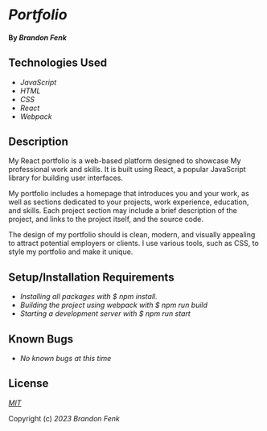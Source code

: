 # _Portfolio_

#### By _**Brandon Fenk**_


## Technologies Used

* _JavaScript_
* _HTML_
* _CSS_
* _React_
* _Webpack_ 


## Description

My React portfolio is a web-based platform designed to showcase My professional work and skills. It is built using React, a popular JavaScript library for building user interfaces.

My portfolio includes a homepage that introduces you and your work, as well as sections dedicated to your projects, work experience, education, and skills. Each project section may include a brief description of the project, and links to the project itself, and the source code.

The design of my portfolio should is clean, modern, and visually appealing to attract potential employers or clients. I use various tools, such as CSS, to style my portfolio and make it unique.



## Setup/Installation Requirements

* _Installing all packages with $ npm install._
* _Building the project using webpack with $ npm run build_
* _Starting a development server with $ npm run start_


## Known Bugs

* _No known bugs at this time_

## License

_[MIT](https://en.wikipedia.org/wiki/MIT_License)_ 

Copyright (c) _2023_ _Brandon Fenk_
